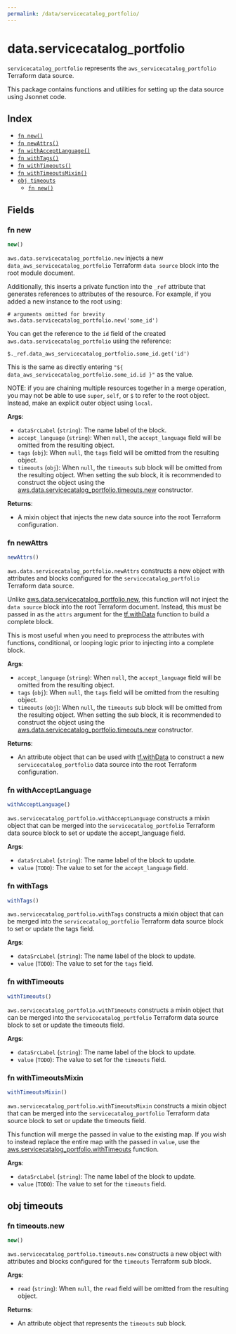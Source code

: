```yaml
---
permalink: /data/servicecatalog_portfolio/
---
```


# data.servicecatalog_portfolio

`servicecatalog_portfolio` represents the `aws_servicecatalog_portfolio` Terraform data source.



This package contains functions and utilities for setting up the data source using Jsonnet code.


## Index

* [`fn new()`](#fn-new)
* [`fn newAttrs()`](#fn-newattrs)
* [`fn withAcceptLanguage()`](#fn-withacceptlanguage)
* [`fn withTags()`](#fn-withtags)
* [`fn withTimeouts()`](#fn-withtimeouts)
* [`fn withTimeoutsMixin()`](#fn-withtimeoutsmixin)
* [`obj timeouts`](#obj-timeouts)
  * [`fn new()`](#fn-timeoutsnew)

## Fields

### fn new

```ts
new()
```


`aws.data.servicecatalog_portfolio.new` injects a new `data_aws_servicecatalog_portfolio` Terraform `data source`
block into the root module document.

Additionally, this inserts a private function into the `_ref` attribute that generates references to attributes of the
resource. For example, if you added a new instance to the root using:

    # arguments omitted for brevity
    aws.data.servicecatalog_portfolio.new('some_id')

You can get the reference to the `id` field of the created `aws.data.servicecatalog_portfolio` using the reference:

    $._ref.data_aws_servicecatalog_portfolio.some_id.get('id')

This is the same as directly entering `"${ data_aws_servicecatalog_portfolio.some_id.id }"` as the value.

NOTE: if you are chaining multiple resources together in a merge operation, you may not be able to use `super`, `self`,
or `$` to refer to the root object. Instead, make an explicit outer object using `local`.

**Args**:
  - `dataSrcLabel` (`string`): The name label of the block.
  - `accept_language` (`string`):  When `null`, the `accept_language` field will be omitted from the resulting object.
  - `tags` (`obj`):  When `null`, the `tags` field will be omitted from the resulting object.
  - `timeouts` (`obj`):  When `null`, the `timeouts` sub block will be omitted from the resulting object. When setting the sub block, it is recommended to construct the object using the [aws.data.servicecatalog_portfolio.timeouts.new](#fn-servicecatalogportfoliotimeoutsnew) constructor.

**Returns**:
- A mixin object that injects the new data source into the root Terraform configuration.


### fn newAttrs

```ts
newAttrs()
```


`aws.data.servicecatalog_portfolio.newAttrs` constructs a new object with attributes and blocks configured for the `servicecatalog_portfolio`
Terraform data source.

Unlike [aws.data.servicecatalog_portfolio.new](#fn-servicecatalogportfolionew), this function will not inject the `data source`
block into the root Terraform document. Instead, this must be passed in as the `attrs` argument for the
[tf.withData](https://github.com/tf-libsonnet/core/tree/main/docs#fn-withdata) function to build a complete block.

This is most useful when you need to preprocess the attributes with functions, conditional, or looping logic prior to
injecting into a complete block.

**Args**:
  - `accept_language` (`string`):  When `null`, the `accept_language` field will be omitted from the resulting object.
  - `tags` (`obj`):  When `null`, the `tags` field will be omitted from the resulting object.
  - `timeouts` (`obj`):  When `null`, the `timeouts` sub block will be omitted from the resulting object. When setting the sub block, it is recommended to construct the object using the [aws.data.servicecatalog_portfolio.timeouts.new](#fn-servicecatalogportfoliotimeoutsnew) constructor.

**Returns**:
  - An attribute object that can be used with [tf.withData](https://github.com/tf-libsonnet/core/tree/main/docs#fn-withdata) to construct a new `servicecatalog_portfolio` data source into the root Terraform configuration.


### fn withAcceptLanguage

```ts
withAcceptLanguage()
```

`aws.servicecatalog_portfolio.withAcceptLanguage` constructs a mixin object that can be merged into the `servicecatalog_portfolio`
Terraform data source block to set or update the accept_language field.



**Args**:
  - `dataSrcLabel` (`string`): The name label of the block to update.
  - `value` (`TODO`): The value to set for the `accept_language` field.


### fn withTags

```ts
withTags()
```

`aws.servicecatalog_portfolio.withTags` constructs a mixin object that can be merged into the `servicecatalog_portfolio`
Terraform data source block to set or update the tags field.



**Args**:
  - `dataSrcLabel` (`string`): The name label of the block to update.
  - `value` (`TODO`): The value to set for the `tags` field.


### fn withTimeouts

```ts
withTimeouts()
```

`aws.servicecatalog_portfolio.withTimeouts` constructs a mixin object that can be merged into the `servicecatalog_portfolio`
Terraform data source block to set or update the timeouts field.



**Args**:
  - `dataSrcLabel` (`string`): The name label of the block to update.
  - `value` (`TODO`): The value to set for the `timeouts` field.


### fn withTimeoutsMixin

```ts
withTimeoutsMixin()
```

`aws.servicecatalog_portfolio.withTimeoutsMixin` constructs a mixin object that can be merged into the `servicecatalog_portfolio`
Terraform data source block to set or update the timeouts field.

This function will merge the passed in value to the existing map. If you wish
to instead replace the entire map with the passed in `value`, use the [aws.servicecatalog_portfolio.withTimeouts](TODO)
function.


**Args**:
  - `dataSrcLabel` (`string`): The name label of the block to update.
  - `value` (`TODO`): The value to set for the `timeouts` field.


## obj timeouts



### fn timeouts.new

```ts
new()
```


`aws.servicecatalog_portfolio.timeouts.new` constructs a new object with attributes and blocks configured for the `timeouts`
Terraform sub block.



**Args**:
  - `read` (`string`):  When `null`, the `read` field will be omitted from the resulting object.

**Returns**:
  - An attribute object that represents the `timeouts` sub block.
